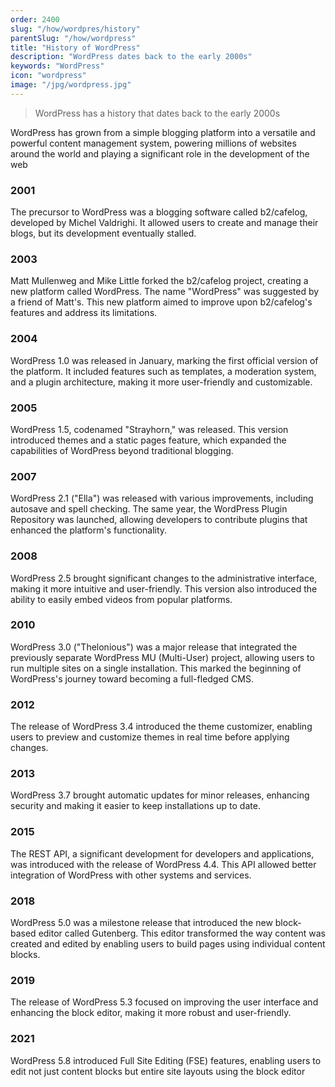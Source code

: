 ```yaml
---
order: 2400
slug: "/how/wordpres/history"
parentSlug: "/how/wordpress"
title: "History of WordPress"
description: "WordPress dates back to the early 2000s"
keywords: "WordPress"
icon: "wordpress"
image: "/jpg/wordpress.jpg"
---
```

> WordPress has a history that dates back to the early 2000s

WordPress has grown from a simple blogging platform into a versatile and powerful content management system, powering millions of websites around the world and playing a significant role in the development of the web

### 2001
The precursor to WordPress was a blogging software called b2/cafelog, developed by Michel Valdrighi. It allowed users to create and manage their blogs, but its development eventually stalled.

### 2003
Matt Mullenweg and Mike Little forked the b2/cafelog project, creating a new platform called WordPress. The name "WordPress" was suggested by a friend of Matt's. This new platform aimed to improve upon b2/cafelog's features and address its limitations.

### 2004
WordPress 1.0 was released in January, marking the first official version of the platform. It included features such as templates, a moderation system, and a plugin architecture, making it more user-friendly and customizable.

### 2005
WordPress 1.5, codenamed "Strayhorn," was released. This version introduced themes and a static pages feature, which expanded the capabilities of WordPress beyond traditional blogging.

### 2007
WordPress 2.1 ("Ella") was released with various improvements, including autosave and spell checking. The same year, the WordPress Plugin Repository was launched, allowing developers to contribute plugins that enhanced the platform's functionality.

### 2008
WordPress 2.5 brought significant changes to the administrative interface, making it more intuitive and user-friendly. This version also introduced the ability to easily embed videos from popular platforms.

### 2010
WordPress 3.0 ("Thelonious") was a major release that integrated the previously separate WordPress MU (Multi-User) project, allowing users to run multiple sites on a single installation. This marked the beginning of WordPress's journey toward becoming a full-fledged CMS.

### 2012
The release of WordPress 3.4 introduced the theme customizer, enabling users to preview and customize themes in real time before applying changes.

### 2013 
WordPress 3.7 brought automatic updates for minor releases, enhancing security and making it easier to keep installations up to date.

### 2015
The REST API, a significant development for developers and applications, was introduced with the release of WordPress 4.4. This API allowed better integration of WordPress with other systems and services.

### 2018
WordPress 5.0 was a milestone release that introduced the new block-based editor called Gutenberg. This editor transformed the way content was created and edited by enabling users to build pages using individual content blocks.

### 2019
The release of WordPress 5.3 focused on improving the user interface and enhancing the block editor, making it more robust and user-friendly.

### 2021
WordPress 5.8 introduced Full Site Editing (FSE) features, enabling users to edit not just content blocks but entire site layouts using the block editor